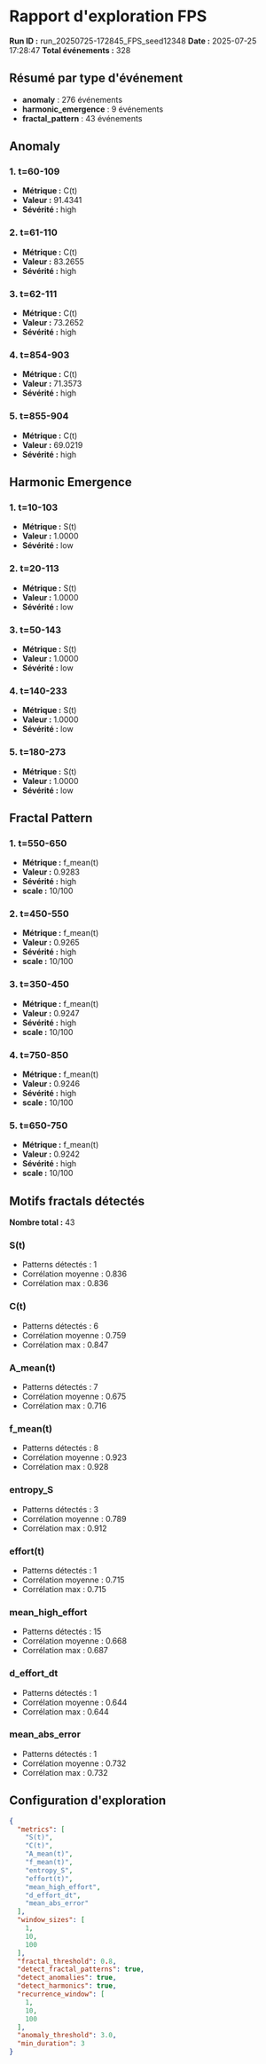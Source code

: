# Rapport d'exploration FPS

**Run ID :** run_20250725-172845_FPS_seed12348
**Date :** 2025-07-25 17:28:47
**Total événements :** 328

## Résumé par type d'événement

- **anomaly** : 276 événements
- **harmonic_emergence** : 9 événements
- **fractal_pattern** : 43 événements

## Anomaly

### 1. t=60-109
- **Métrique :** C(t)
- **Valeur :** 91.4341
- **Sévérité :** high

### 2. t=61-110
- **Métrique :** C(t)
- **Valeur :** 83.2655
- **Sévérité :** high

### 3. t=62-111
- **Métrique :** C(t)
- **Valeur :** 73.2652
- **Sévérité :** high

### 4. t=854-903
- **Métrique :** C(t)
- **Valeur :** 71.3573
- **Sévérité :** high

### 5. t=855-904
- **Métrique :** C(t)
- **Valeur :** 69.0219
- **Sévérité :** high

## Harmonic Emergence

### 1. t=10-103
- **Métrique :** S(t)
- **Valeur :** 1.0000
- **Sévérité :** low

### 2. t=20-113
- **Métrique :** S(t)
- **Valeur :** 1.0000
- **Sévérité :** low

### 3. t=50-143
- **Métrique :** S(t)
- **Valeur :** 1.0000
- **Sévérité :** low

### 4. t=140-233
- **Métrique :** S(t)
- **Valeur :** 1.0000
- **Sévérité :** low

### 5. t=180-273
- **Métrique :** S(t)
- **Valeur :** 1.0000
- **Sévérité :** low

## Fractal Pattern

### 1. t=550-650
- **Métrique :** f_mean(t)
- **Valeur :** 0.9283
- **Sévérité :** high
- **scale :** 10/100

### 2. t=450-550
- **Métrique :** f_mean(t)
- **Valeur :** 0.9265
- **Sévérité :** high
- **scale :** 10/100

### 3. t=350-450
- **Métrique :** f_mean(t)
- **Valeur :** 0.9247
- **Sévérité :** high
- **scale :** 10/100

### 4. t=750-850
- **Métrique :** f_mean(t)
- **Valeur :** 0.9246
- **Sévérité :** high
- **scale :** 10/100

### 5. t=650-750
- **Métrique :** f_mean(t)
- **Valeur :** 0.9242
- **Sévérité :** high
- **scale :** 10/100

## Motifs fractals détectés

**Nombre total :** 43

### S(t)
- Patterns détectés : 1
- Corrélation moyenne : 0.836
- Corrélation max : 0.836

### C(t)
- Patterns détectés : 6
- Corrélation moyenne : 0.759
- Corrélation max : 0.847

### A_mean(t)
- Patterns détectés : 7
- Corrélation moyenne : 0.675
- Corrélation max : 0.716

### f_mean(t)
- Patterns détectés : 8
- Corrélation moyenne : 0.923
- Corrélation max : 0.928

### entropy_S
- Patterns détectés : 3
- Corrélation moyenne : 0.789
- Corrélation max : 0.912

### effort(t)
- Patterns détectés : 1
- Corrélation moyenne : 0.715
- Corrélation max : 0.715

### mean_high_effort
- Patterns détectés : 15
- Corrélation moyenne : 0.668
- Corrélation max : 0.687

### d_effort_dt
- Patterns détectés : 1
- Corrélation moyenne : 0.644
- Corrélation max : 0.644

### mean_abs_error
- Patterns détectés : 1
- Corrélation moyenne : 0.732
- Corrélation max : 0.732

## Configuration d'exploration

```json
{
  "metrics": [
    "S(t)",
    "C(t)",
    "A_mean(t)",
    "f_mean(t)",
    "entropy_S",
    "effort(t)",
    "mean_high_effort",
    "d_effort_dt",
    "mean_abs_error"
  ],
  "window_sizes": [
    1,
    10,
    100
  ],
  "fractal_threshold": 0.8,
  "detect_fractal_patterns": true,
  "detect_anomalies": true,
  "detect_harmonics": true,
  "recurrence_window": [
    1,
    10,
    100
  ],
  "anomaly_threshold": 3.0,
  "min_duration": 3
}
```
